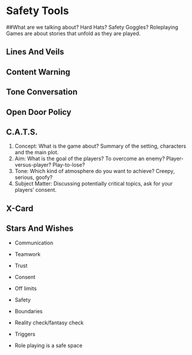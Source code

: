 # Safety Tools

##What are we talking about? Hard Hats? Safety Goggles? 
Roleplaying Games are about stories that unfold as they are played. 
## Lines And Veils
## Content Warning
## Tone Conversation
## Open Door Policy
## C.A.T.S.
1. Concept: What is the game about? Summary of the setting, characters and the main plot.
2. Aim: What is the goal of the players? To overcome an enemy? Player-versus-player? Play-to-lose?
3. Tone: Which kind of atmosphere do you want to achieve? Creepy, serious, goofy?
4. Subject Matter: Discussing potentially critical topics, ask for your players’ consent.
## X-Card
## Stars And Wishes

- Communication 
- Teamwork 
- Trust
- Consent
- Off limits
- Safety
- Boundaries 
- Reality check/fantasy check
- Triggers

- Role playing is a safe space

